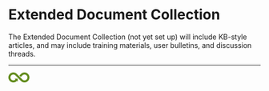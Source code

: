 [title]: # (Extended Document Collection)
[tags]: # (DevOps Secrets Vault,DSV,)
[priority]: # (9000)

# Extended Document Collection

The Extended Document Collection (not yet set up) will include KB-style articles, and may include training materials, user bulletins, and discussion threads.



  

  

______  

![Article End](../dsv-bug.png)

  

  
